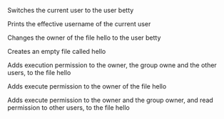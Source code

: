 Switches the current user to the user betty

Prints the effective username of the current user

Changes the owner of the file hello to the user betty

Creates an empty file called hello

Adds execution permission to the owner, the group owne and the other users, to the file hello

Adds execute permission to the owner of the file hello

Adds execute permission to the owner and the group owner, and read permission to other users, to the file hello
